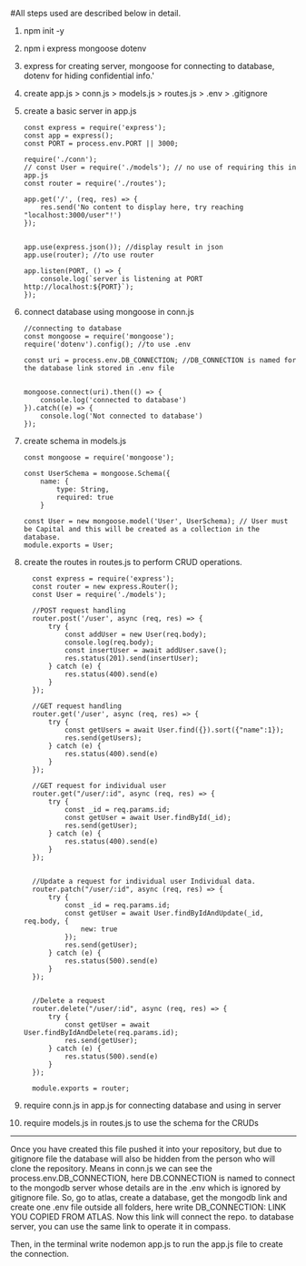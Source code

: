 #All steps used are described below in detail.

1.  npm init -y
2.  npm i express mongoose dotenv
3.  express for creating server, mongoose for connecting to database, dotenv for hiding confidential info.'
4.  create app.js > conn.js > models.js > routes.js > .env > .gitignore
5.  create a basic server in app.js

        const express = require('express');
        const app = express();
        const PORT = process.env.PORT || 3000;

        require('./conn');
        // const User = require('./models'); // no use of requiring this in app.js
        const router = require('./routes');

        app.get('/', (req, res) => {
            res.send('No content to display here, try reaching "localhost:3000/user"!')
        });


        app.use(express.json()); //display result in json
        app.use(router); //to use router

        app.listen(PORT, () => {
            console.log(`server is listening at PORT http://localhost:${PORT}`);
        });

6.  connect database using mongoose in conn.js

        //connecting to database
        const mongoose = require('mongoose');
        require('dotenv').config(); //to use .env

        const uri = process.env.DB_CONNECTION; //DB_CONNECTION is named for the database link stored in .env file


        mongoose.connect(uri).then(() => {
            console.log('connected to database')
        }).catch((e) => {
            console.log('Not connected to database')
        });

7.  create schema in models.js

        const mongoose = require('mongoose');

        const UserSchema = mongoose.Schema({
            name: {
                type: String,
                required: true
            }

        const User = new mongoose.model('User', UserSchema); // User must be Capital and this will be created as a collection in the database.
        module.exports = User;

8.  create the routes in routes.js to perform CRUD operations.

          const express = require('express');
          const router = new express.Router();
          const User = require('./models');

          //POST request handling
          router.post('/user', async (req, res) => {
              try {
                  const addUser = new User(req.body);
                  console.log(req.body);
                  const insertUser = await addUser.save();
                  res.status(201).send(insertUser);
              } catch (e) {
                  res.status(400).send(e)
              }
          });

          //GET request handling
          router.get('/user', async (req, res) => {
              try {
                  const getUsers = await User.find({}).sort({"name":1});
                  res.send(getUsers);
              } catch (e) {
                  res.status(400).send(e)
              }
          });

          //GET request for individual user
          router.get("/user/:id", async (req, res) => {
              try {
                  const _id = req.params.id;
                  const getUser = await User.findById(_id);
                  res.send(getUser);
              } catch (e) {
                  res.status(400).send(e)
              }
          });


          //Update a request for individual user Individual data.
          router.patch("/user/:id", async (req, res) => {
              try {
                  const _id = req.params.id;
                  const getUser = await User.findByIdAndUpdate(_id, req.body, {
                      new: true
                  });
                  res.send(getUser);
              } catch (e) {
                  res.status(500).send(e)
              }
          });


          //Delete a request
          router.delete("/user/:id", async (req, res) => {
              try {
                  const getUser = await User.findByIdAndDelete(req.params.id);
                  res.send(getUser);
              } catch (e) {
                  res.status(500).send(e)
              }
          });

          module.exports = router;

9.  require conn.js in app.js for connecting database and using in server
10. require models.js in routes.js to use the schema for the CRUDs

---

Once you have created this file pushed it into your repository, but due to gitignore file the database will also be hidden from the person who will clone the repository.
Means in conn.js we can see the process.env.DB_CONNECTION, here DB.CONNECTION is named to connect to the mongodb server whose details are in the .env which is ignored by gitignore file.
So, go to atlas, create a database, get the mongodb link and create one .env file outside all folders, here write DB_CONNECTION: LINK YOU COPIED FROM ATLAS.
Now this link will connect the repo. to database server, you can use the same link to operate it in compass.

Then, in the terminal write nodemon app.js to run the app.js file to create the connection.